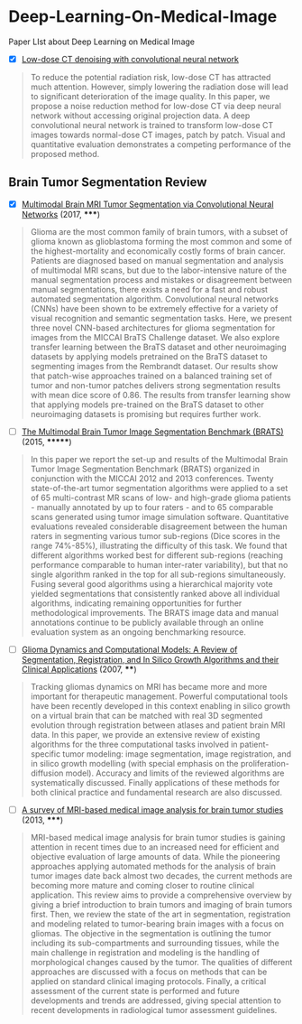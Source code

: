 # Deep-Learning-On-Medical-Image
Paper LIst about Deep Learning on Medical Image

- [x] [Low-dose CT denoising with convolutional neural network](http://arxiv.org/abs/1610.00321v1)  

> To reduce the potential radiation risk, low-dose CT has attracted much attention. However, simply lowering the radiation dose will lead to significant deterioration of the image quality. In this paper, we propose a noise reduction method for low-dose CT via deep neural network without accessing original projection data. A deep convolutional neural network is trained to transform low-dose CT images towards normal-dose CT images, patch by patch. Visual and quantitative evaluation demonstrates a competing performance of the proposed method.

## Brain Tumor Segmentation Review

- [x] [Multimodal Brain MRI Tumor Segmentation via Convolutional Neural Networks]()  (2017,   **\*\*\***)

> Glioma are the most common family of brain tumors, with a subset of glioma known as glioblastoma forming the most common and some of the highest-mortality and economically costly forms of brain cancer. Patients are diagnosed based on manual segmentation and analysis of multimodal MRI scans, but due to the labor-intensive nature of the manual segmentation process and mistakes or disagreement between manual segmentations, there exists a need for a fast and robust automated segmentation algorithm. Convolutional neural networks (CNNs) have been shown to be extremely effective for a variety of visual recognition and semantic segmentation tasks. Here, we present three
> novel CNN-based architectures for glioma segmentation for images from the MICCAI BraTS Challenge dataset. We also explore transfer learning between the BraTS dataset and other neuroimaging datasets by applying models pretrained on the BraTS dataset to segmenting images from the Rembrandt dataset. Our results show that patch-wise approaches trained on a balanced training set of tumor and non-tumor patches delivers strong segmentation results with mean dice score of 0.86. The results from transfer learning show that applying models pre-trained on the BraTS dataset to other neuroimaging datasets is promising but requires further work.

- [ ] [The Multimodal Brain Tumor Image Segmentation Benchmark (BRATS)](http://ieeexplore.ieee.org/abstract/document/6975210/)  (2015, **\*\*\*\*\***)

> In this paper we report the set-up and results of the Multimodal Brain Tumor Image Segmentation Benchmark (BRATS) organized in conjunction with the MICCAI 2012 and 2013 conferences. Twenty state-of-the-art tumor segmentation algorithms were applied to a set of 65 multi-contrast MR scans of low- and high-grade glioma patients - manually annotated by up to four raters - and to 65 comparable scans generated using tumor image simulation software. Quantitative evaluations revealed considerable disagreement between the human raters in segmenting various tumor sub-regions (Dice scores in the range 74%-85%), illustrating the difficulty of this task. We found that different algorithms worked best for different sub-regions (reaching performance comparable to human inter-rater variability), but that no single algorithm ranked in the top for all sub-regions simultaneously. Fusing several good algorithms using a hierarchical majority vote yielded segmentations that consistently ranked above all individual algorithms, indicating remaining opportunities for further methodological improvements. The BRATS image data and manual annotations continue to be publicly available through an online evaluation system as an ongoing benchmarking resource.

- [ ] [Glioma Dynamics and Computational Models: A Review of Segmentation, Registration, and In Silico Growth Algorithms and their Clinical Applications](http://www.ingentaconnect.com/content/ben/cmir/2007/00000003/00000004/art00007)  (2007, **\*\***)

> Tracking gliomas dynamics on MRI has became more and more important for therapeutic management. Powerful computational tools have been recently developed in this context enabling in silico growth on a virtual brain that can be matched with real 3D segmented evolution through registration between atlases and patient brain MRI data. In this paper, we provide an extensive review of existing algorithms for the three computational tasks involved in patient-specific tumor modeling: image segmentation, image registration, and in silico growth modelling (with special emphasis on the proliferation-diffusion model). Accuracy and limits of the reviewed algorithms are systematically discussed. Finally applications of these methods for both clinical practice and fundamental research are also discussed. 

- [ ] [A survey of MRI-based medical image analysis for brain tumor studies](https://www.researchgate.net/publication/237070108_A_survey_of_MRI-based_medical_image_analysis_for_brain_tumor_studies) (2013, **\*\*\***) 

>MRI-based medical image analysis for brain tumor studies is gaining attention in recent times due to an increased need for efficient and objective evaluation of large amounts of data. While the pioneering approaches applying automated methods for the analysis of brain tumor images date back almost two decades, the current methods are becoming more mature and coming closer to routine clinical application. This review aims to provide a comprehensive overview by giving a brief introduction to brain tumors and imaging of brain tumors first. Then, we review the state of the art in segmentation, registration and modeling related to tumor-bearing brain images with a focus on gliomas. The objective in the segmentation is outlining the tumor including its sub-compartments and surrounding tissues, while the main challenge in registration and modeling is the handling of morphological changes caused by the tumor. The qualities of different approaches are discussed with a focus on methods that can be applied on standard clinical imaging protocols. Finally, a critical assessment of the current state is performed and future developments and trends are addressed, giving special attention to recent developments in radiological tumor assessment guidelines. 